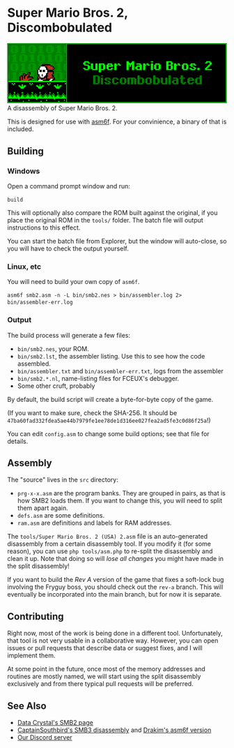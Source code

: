 # Super Mario Bros. 2, Discombobulated
![Logo](tools/logo.png "Logo")\
A disassembly of Super Mario Bros. 2.

This is designed for use with [asm6f](https://github.com/freem/asm6f/).
For your convinience, a binary of that is included.

## Building

### Windows
Open a command prompt window and run:

    build

This will optionally also compare the ROM built against the original, if you
place the original ROM in the `tools/` folder. The batch file will output
instructions to this effect.

You can start the batch file from Explorer, but the window will auto-close,
so you will have to check the output yourself.

### Linux, etc
You will need to build your own copy of `asm6f`.

    asm6f smb2.asm -n -L bin/smb2.nes > bin/assembler.log 2> bin/assembler-err.log

### Output
The build process will generate a few files:

* `bin/smb2.nes`, your ROM.
* `bin/smb2.lst`, the assembler listing. Use this to see how the code assembled.
* `bin/assembler.txt` and `bin/assembler-err.txt`, logs from the assembler
* `bin/smb2.*.nl`, name-listing files for FCEUX's debugger.
* Some other cruft, probably

By default, the build script will create a byte-for-byte copy of the game.

(If you want to make sure, check the SHA-256. It should be `47ba60fad332fdea5ae44b7979fe1ee78de1d316ee027fea2ad5fe3c0d86f25a`!)

You can edit `config.asm` to change some build options; see that file for details.

## Assembly
The "source" lives in the `src` directory:

* `prg-x-x.asm` are the program banks. They are grouped in pairs, as that is how SMB2 loads them. If you want to change this, you will need to split them apart again.
* `defs.asm` are some definitions.
* `ram.asm` are definitions and labels for RAM addresses.

The `tools/Super Mario Bros. 2 (USA) 2.asm` file is an auto-generated disassembly
from a certain disassembly tool. If you modify it (for some reason),
you can use `php tools/asm.php` to re-split the disassembly and clean it up.
Note that doing so will *lose all changes* you might have made in the split disassembly!

If you want to build the *Rev A* version of the game that fixes a soft-lock bug
involving the Fryguy boss, you should check out the `rev-a` branch. This will eventually
be incorporated into the main branch, but for now it is separate.

## Contributing
Right now, most of the work is being done in a different tool. Unfortunately, that
tool is not very usable in a collaborative way. However, you can open issues or
pull requests that describe data or suggest fixes, and I will implement them.

At some point in the future, once most of the memory addresses and routines are
mostly named, we will start using the split disassembly exclusively and from there
typical pull requests will be preferred.

## See Also
* [Data Crystal's SMB2 page](http://datacrystal.romhacking.net/wiki/Super_Mario_Bros._2)
* [CaptainSouthbird's SMB3 disassembly](https://github.com/Drakim/smb3) and [Drakim's asm6f version](https://github.com/Drakim/smb3)
* [Our Discord server](https://discord.gg/TsWMMeV)
